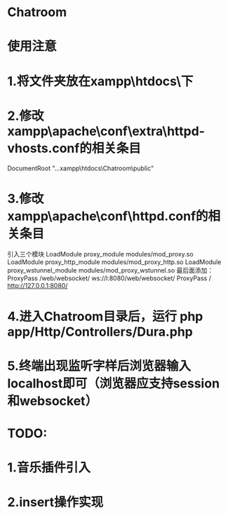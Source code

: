 # Chatroom

# 使用注意
# 1.将文件夹放在xampp\htdocs\下
# 2.修改xampp\apache\conf\extra\httpd-vhosts.conf的相关条目
DocumentRoot "...xampp\htdocs\Chatroom\public"
# 3.修改xampp\apache\conf\httpd.conf的相关条目
引入三个模块
LoadModule proxy_module modules/mod_proxy.so
LoadModule proxy_http_module modules/mod_proxy_http.so
LoadModule proxy_wstunnel_module modules/mod_proxy_wstunnel.so
最后面添加：
ProxyPass /web/websocket/ ws://l:8080/web/websocket/
ProxyPass / http://127.0.0.1:8080/

# 4.进入Chatroom目录后，运行 php app/Http/Controllers/Dura.php
# 5.终端出现监听字样后浏览器输入localhost即可（浏览器应支持session和websocket） 



# TODO:
# 1.音乐插件引入
# 2.insert操作实现